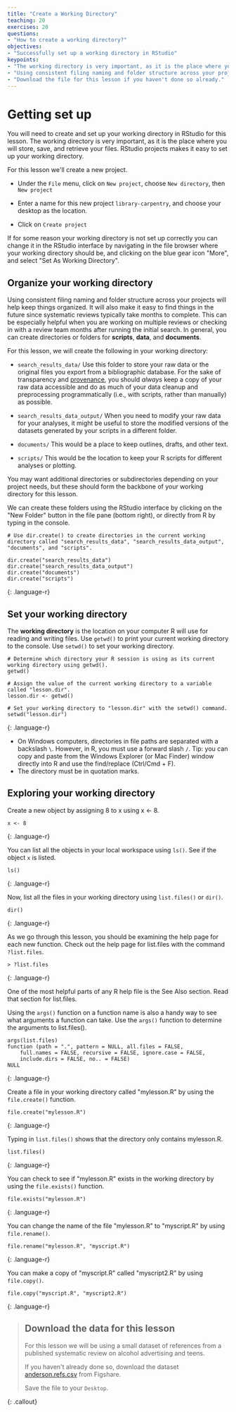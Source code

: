 ```yaml
---
title: "Create a Working Directory"
teaching: 20
exercises: 20
questions:
- "How to create a working directory?"
objectives:
- "Successfully set up a working directory in RStudio"
keypoints:
- "The working directory is very important, as it is the place where you will store, save, and retrieve your files."
- "Using consistent filing naming and folder structure across your projects will help keep things organized."
- "Download the file for this lesson if you haven't done so already."
---
```


# Getting set up
You will need to create and set up your working directory in RStudio for this lesson. The working directory is very important, as it is the place where you will store, save, and retrieve your files. RStudio projects makes it easy to set up your working directory.

For this lesson we'll create a new project.

* Under the `File` menu, click on `New project`, choose `New directory`, then `New project`

* Enter a name for this new project `library-carpentry`, and choose your desktop as the location. 

* Click on `Create project`

If for some reason your working directory is not set up correctly you can change it in the RStudio interface by navigating in the file browser where your working directory should be, and clicking on the blue gear icon "More", and select "Set As Working Directory". 

## Organize your working directory
Using consistent filing naming and folder structure across your projects will help keep things organized. It will also make it easy to find things in the future since systematic reviews typically take months to complete. This can be especially helpful when you are working on multiple reviews or checking in with a review team months after running the initial search. In general, you can create directories or folders for **scripts**, **data**, and **documents**. 

For this lesson, we will create the following in your working directory:

* `search_results_data/` Use this folder to store your raw data or the original files you export from a bibliographic database. For the sake of transparency and [provenance](https://en.wikipedia.org/wiki/Provenance), you should *always* keep a copy of your raw data accessible and do as much of your data cleanup and preprocessing programmatically (i.e., with scripts, rather than manually) as possible.

* `search_results_data_output/` When you need to modify your raw data for your analyses, it might be useful to store the modified versions of the datasets generated by your scripts in a different folder.

* `documents/` This would be a place to keep outlines, drafts, and other text.

* `scripts/` This would be the location to keep your R scripts for different analyses or plotting.

You may want additional directories or subdirectories depending on your project needs, but these should form the backbone of your working directory for this lesson.

We can create these folders using the RStudio interface by clicking on the "New Folder" button in the file pane (bottom right), or directly from R by typing in the console. 

~~~
# Use dir.create() to create directories in the current working directory called "search_results_data", "search_results_data_output", "documents", and "scripts".

dir.create("search_results_data")
dir.create("search_results_data_output")
dir.create("documents")
dir.create("scripts")
~~~
{: .language-r}

## Set your working directory
The **working directory** is the location on your computer R will use for reading and writing files. Use `getwd()` to print your current working directory to the console. Use `setwd()` to set your working directory. 

~~~
# Determine which directory your R session is using as its current working directory using getwd().
getwd()

# Assign the value of the current working directory to a variable called "lesson.dir".
lesson.dir <- getwd()

# Set your working directory to "lesson.dir" with the setwd() command.
setwd("lesson.dir")
~~~
{: .language-r}

* On Windows computers, directories in file paths are separated with a backslash `\`. However, in R, you must use a forward slash `/`. Tip: you can copy and paste from the Windows Explorer (or Mac Finder) window directly into R and use the find/replace (Ctrl/Cmd + F). 
* The directory must be in quotation marks. 

## Exploring your working directory

Create a new object by assigning 8 to x using x <- 8.

~~~
x <- 8
~~~
{: .language-r}

You can list all the objects in your local workspace using `ls()`. See if the object `x` is listed. 

~~~
ls()
~~~
{: .language-r}

Now, list all the files in your working directory using `list.files()` or `dir()`.

~~~
dir()
~~~
{: .language-r}

As we go through this lesson, you should be examining the help page for each new function. Check out the help page for list.files with the command `?list.files`.

~~~
> ?list.files
~~~
{: .language-r}

One of the most helpful parts of any R help file is the See Also section. Read that section for list.files. 

Using the `args()` function on a function name is also a handy way to see what arguments a function can take. Use the `args()` function to determine the arguments to list.files().

~~~
args(list.files)
function (path = ".", pattern = NULL, all.files = FALSE, 
    full.names = FALSE, recursive = FALSE, ignore.case = FALSE, 
    include.dirs = FALSE, no.. = FALSE) 
NULL
~~~
{: .language-r}

Create a file in your working directory called "mylesson.R" by using the `file.create()` function.

~~~
file.create("mylesson.R")
~~~
{: .language-r}

Typing in `list.files()` shows that the directory only contains mylesson.R.

~~~
list.files()
~~~
{: .language-r}

You can check to see if "mylesson.R" exists in the working directory by using the `file.exists()` function.

~~~
file.exists("mylesson.R")
~~~
{: .language-r}

You can change the name of the file "mylesson.R" to "myscript.R" by using `file.rename()`.

~~~
file.rename("mylesson.R", "myscript.R")
~~~
{: .language-r}

You can make a copy of "myscript.R" called "myscript2.R" by using `file.copy()`.

~~~
file.copy("myscript.R", "myscript2.R")
~~~
{: .language-r}

> ## Download the data for this lesson
> For this lesson we will be using a small dataset of references from a published systematic review on alcohol advertising and teens.
>
> If you haven't already done so, download the dataset [anderson.refs.csv](https://doi.org/10.6084/m9.figshare.12417554.v1) from Figshare. 
>
> Save the file to your `Desktop`.
>
{: .callout}

